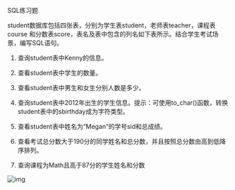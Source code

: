 SQL练习题

student数据库包括四张表，分别为学生表student，老师表teacher，课程表course 和分数表score，表名及表中包含的列名如下表所示。结合学生考试场景，编写SQL语句。

1. 查询student表中Kenny的信息。

2. 查看student表中学生的数量。

3. 查看student表中男生和女生分别人数是多少。

4. 查询student表中2012年出生的学生信息。提示：可使用to_char()函数，转换student表中的sbirthday成为字符类型。
5. 查看student表中姓名为“Megan”的学号sid和总成绩。

6. 查看考试总分数大于190分的同学姓名和总分数，并且按照总分数由高到低降序排列。

7. 查询课程为Math且高于87分的学生姓名和分数

![img](file:///C:\Users\LIUJIN~1\AppData\Local\Temp\ksohtml52336\wps1.png)